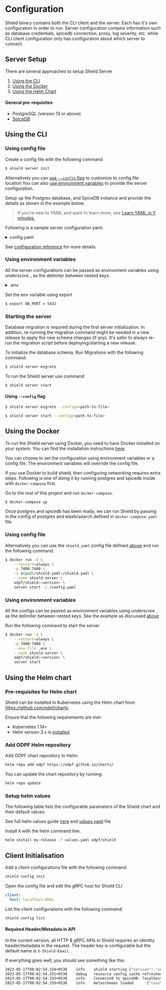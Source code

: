 # Configuration

Shield binary contains both the CLI client and the server. Each has it's own configuration in order to run. Server configuration contains information such as database credentials, spicedb connection, proxy, log severity, etc. while CLI client configuration only has configuration about which server to connect.

## Server Setup

There are several approaches to setup Shield Server

1. [Using the CLI](#using-the-cli)
1. [Using the Docker](#using-the-docker)
1. [Using the Helm Chart](#using-the-helm-chart)

#### General pre-requisites

- PostgreSQL (version 13 or above)
- [SpiceDB](https://authzed.com/docs/spicedb/installing)

## Using the CLI

### Using config file

Create a config file with the following command

```bash
$ shield server init
```

Alternatively you can [use `--config` flag](#using---config-flag) to customize to config file location.You can also [use environment variables](#using-environment-variable) to provide the server configuration.

Setup up the Postgres database, and SpiceDB instance and provide the details as shown in the example below.

> If you're new to YAML and want to learn more, see [Learn YAML in Y minutes.](https://learnxinyminutes.com/docs/yaml/)

Following is a sample server configuration yaml:

<details>
<summary> config.yaml </summary>

```yaml
version: 1

log:
  level: debug

app:
  port: 8000
  grpc:
    port: 8001
  metrics_port: 9000
  identity_proxy_header: X-Shield-Email
  resources_config_path: file:///tmp/resources_config\
  resources_config_path_secret: env://TEST_RESOURCE_CONFIG_SECRET
  disable_orgs_listing: false
  disable_users_listing: false
  cors_origin: http://localhost:3000
  authentication:
    session:
      hash_secret_key: "hash-secret-should-be-32-chars--"
      block_secret_key: "block-secret-should-be-32-chars-"
    token:
      rsa_path: ./temp/rsa
      iss: "http://localhost.shield"
    oidc_callback_host: http://localhost:8000/v1beta1/auth/callback
    oidc_config:
      google:
        client_id: "xxxxx.apps.googleusercontent.com"
        client_secret: "xxxxx"
        issuer_url: "https://accounts.google.com"
  admin:
    users: []

db:
  driver: postgres
  url: postgres://shield:@localhost:5432/shield?sslmode=disable
  max_query_timeout: 500ms

spicedb:
  host: localhost
  pre_shared_key: randomkey
  port: 50051
  fully_consistent: false

proxy:
  services:
    - name: test
      host: 0.0.0.0
      port: 5556
      ruleset: file:///tmp/rules
      ruleset_secret: env://TEST_RULESET_SECRET
```
</details>

See [configuration reference](./reference/configurations.md) for more details.
### Using environment variables

All the server configurations can be passed as environment variables using underscore \_ as the delimiter between nested keys.

<details>
<summary> .env </summary>

```bash
LOG_LEVEL=debug
APP_PORT=8000
APP_GRPC_PORT=8001
APP_METRICS_PORT=9000
APP_IDENTITY_PROXY_HEADER=X-Shield-Email
DB_DRIVER=postgres
DB_URL=postgres://shield:@localhost:5432/shield?sslmode=disable
DB_MAX_QUERY_TIMEOUT=500ms
SPICEDB_HOST=spicedb.localhost
SPICEDB_PRE_SHARED_KEY=randomkey
SPICEDB_PORT=50051
SPICEDB_FULLY_CONSISTENT=false
PROXY_SERVICES_0_NAME=test
PROXY_SERVICES_0_HOST=0.0.0.0
PROXY_SERVICES_0_PORT=5556
PROXY_SERVICES_0_RULESET=file:///tmp/rules
PROXY_SERVICES_0_RULESET_SECRET=env://TEST_RULESET_SECRET
```
</details>

Set the env variable using export

```bash
$ export DB_PORT = 5432
```

### Starting the server

Database migration is required during the first server initialization. In addition, re-running the migration command might be needed in a new release to apply the new schema changes (if any). It's safer to always re-run the migration script before deploying/starting a new release.

To initialize the database schema, Run Migrations with the following command:

```bash
$ shield server migrate
```

To run the Shield server use command:

```bash
$ shield server start
```

#### Using `--config` flag

```bash
$ shield server migrate --config=<path-to-file>
```

```bash
$ shield server start --config=<path-to-file>
```

## Using the Docker

To run the Shield server using Docker, you need to have Docker installed on your system. You can find the installation instructions [here](https://docs.docker.com/get-docker/).

You can choose to set the configuration using environment variables or a config file. The environment variables will override the config file.

If you use Docker to build shield, then configuring networking requires extra steps. Following is one of doing it by running postgres and spicedb inside with `docker-compose` first.

Go to the root of this project and run `docker-compose`.

```bash
$ docker-compose up
```

Once postgres and spicedb has been ready, we can run Shield by passing in the config of postgres and elasticsearch defined in `docker-compose.yaml` file.

### Using config file

Alternatively you can use the `shield.yaml` config file defined [above](#using-config-file) and run the following command.

```bash
$ docker run -d \
    --restart=always \
    -p 7400:7400 \
    -v $(pwd)/shield.yaml:/shield.yaml \
    --name shield-server \
    odpf/shield:<version> \
    server start -c /config.yaml
```

### Using environment variables

All the configs can be passed as environment variables using underscore `_` as the delimiter between nested keys. See the example as discussed [above](#using-environment-variable)

Run the following command to start the server

```bash
$ docker run -d \
    --restart=always \
    -p 7400:7400 \
    --env-file .env \
    --name shield-server \
    odpf/shield:<version> \
    server start
```

## Using the Helm chart

### Pre-requisites for Helm chart

Shield can be installed in Kubernetes using the Helm chart from https://github.com/odpf/charts.

Ensure that the following requirements are met:

- Kubernetes 1.14+
- Helm version 3.x is [installed](https://helm.sh/docs/intro/install/)

### Add ODPF Helm repository

Add ODPF chart repository to Helm:

```bash
helm repo add odpf https://odpf.github.io/charts/
```

You can update the chart repository by running:

```bash
helm repo update
```

### Setup helm values

The following table lists the configurable parameters of the Shield chart and their default values.

See full helm values guide [here](https://github.com/odpf/charts/tree/main/stable/shield#values) and [values.yaml](https://github.com/odpf/charts/blob/main/stable/shield/values.yaml) file

Install it with the helm command line:

```bash
helm install my-release -f values.yaml odpf/shield
```

## Client Initialisation

Add a client configurations file with the following command:

```bash
shield config init
```

Open the config file and edit the gRPC host for Shield CLI

```yml title="shield.yaml"
client:
  host: localhost:8081
```

List the client configurations with the following command:

```bash
shield config list
```

#### Required Header/Metadata in API

In the current version, all HTTP & gRPC APIs in Shield requires an identity header/metadata in the request. The header key is configurable but the default name is `X-Shield-Email`.

If everything goes well, you should see something like this:

```bash
2023-05-17T00:02:54.324+0530    info    shield starting {"version": "v0.5.1"}
2023-05-17T00:02:54.331+0530    debug   resource config cache refreshed {"resource_config_count": 0}
2023-05-17T00:02:54.333+0530    info    Connected to spiceDB: localhost:50051
2023-05-17T00:02:54.339+0530    info    metaschemas loaded      {"count": 4}
```
